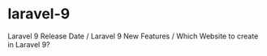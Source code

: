 # laravel-9
Laravel 9 Release Date / Laravel 9 New Features / Which Website to create in Laravel 9?

